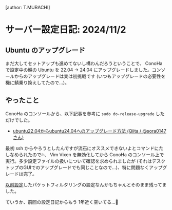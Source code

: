 [author: T.MURACHI]
# サーバー設定日記: 2024/11/2
## Ubuntu のアップグレード
まだ大してセットアップも進めてないし構わんだろうということで、 ConoHa で設定中の鯖の Ubuntu を 22.04 -> 24.04 にアップグレードしました。コンソールからのアップグレードは実は初挑戦です (いつもアップグレードの必要性を機に鯖乗り換えしてたので…)。

## やったこと
ConoHa のコンソールから、以下記事を参考に `sudo do-release-upgrade` しただけでした。

- [ubuntu22.04からubuntu24.04へのアップグレード方法 (Qiita / @sora0147 さん)](https://qiita.com/sora0147/items/e9a94888bc83a774ea00)

最初 ssh からやろうとしたんですが流石にオススメできないよとコマンドにたしなめられたので💦、 Vim Vixen を無効化してから ConoHa のコンソール上で実行。多少設定ファイルの扱いについて確認を求められましたが (それはデスクトップのGUIでのアップグレードでも同じことなので…)、特に問題なくアップグレードは完了。

[以前設定](/blog/2023/12/03/server-setting.html)したパケットフィルタリングの設定なんかもちゃんとそのまま残ってました。

ていうか、前回の設定日記からもう 1年近く空いてる…👼
